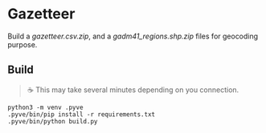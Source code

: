 # Gazetteer

Build a *gazetteer.csv.zip*, and a *gadm41_regions.shp.zip* files for geocoding purpose.

## Build

> :coffee: This may take several minutes depending on you connection.

```shell
python3 -m venv .pyve
.pyve/bin/pip install -r requirements.txt
.pyve/bin/python build.py
```
